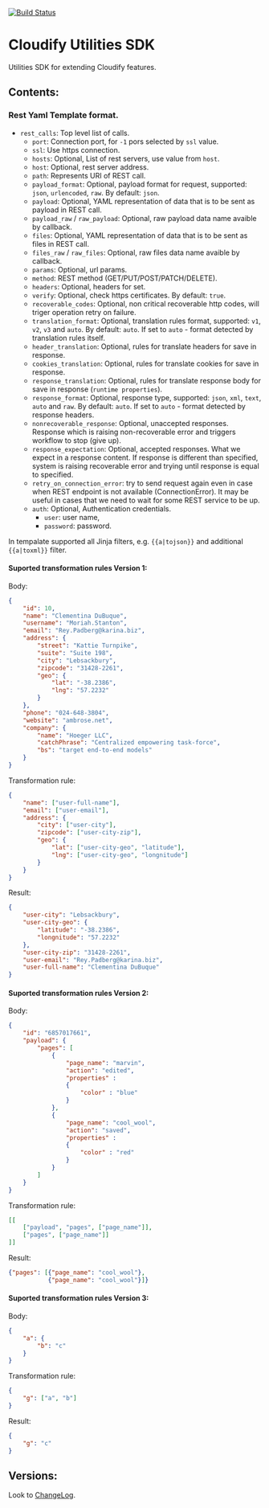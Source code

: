 [![Build Status](https://circleci.com/gh/cloudify-incubator/cloudify-utilities-plugins-sdk.svg?style=shield&circle-token=:circle-token)](https://circleci.com/gh/cloudify-incubator/cloudify-utilities-plugins-sdk)

# Cloudify Utilities SDK

Utilities SDK for extending Cloudify features.


## Contents:

### Rest Yaml Template format.

* `rest_calls`: Top level list of calls.
  * `port`: Connection port, for `-1` pors selected by `ssl` value.
  * `ssl`: Use https connection.
  * `hosts`: Optional, List of rest servers, use value from `host`.
  * `host`: Optional, rest server address.
  * `path`: Represents URI of REST call.
  * `payload_format`: Optional, payload format for request, supported: `json`,
    `urlencoded`, `raw`. By default: `json`.
  * `payload`: Optional, YAML representation of data that is to be sent as
    payload in REST call.
  * `payload_raw` / `raw_payload`: Optional, raw payload data name avaible by callback.
  * `files`: Optional, YAML representation of data that is to be sent as
    files in REST call.
  * `files_raw` / `raw_files`: Optional, raw files data name avaible by callback.
  * `params`: Optional, url params.
  * `method`: REST method (GET/PUT/POST/PATCH/DELETE).
  * `headers`: Optional, headers for set.
  * `verify`: Optional, check https certificates. By default: `true`.
  * `recoverable_codes`: Optional, non critical recoverable http codes, will
    triger operation retry on failure.
  * `translation_format`: Optional, translation rules format, supported: `v1`,
    `v2`, `v3` and `auto`. By default: `auto`. If set to `auto` - format
    detected by translation rules itself.
  * `header_translation`: Optional, rules for translate headers for save in
    response.
  * `cookies_translation`: Optional, rules for translate cookies for save in
    response.
  * `response_translation`: Optional, rules for translate response body for
    save in response (`runtime properties`).
  * `response_format`: Optional, response type, supported: `json`, `xml`,
    `text`, `auto` and `raw`. By default: `auto`. If set to `auto` - format
    detected by response headers.
  * `nonrecoverable_response`: Optional, unaccepted responses. Response which
    is raising non-recoverable error and triggers workflow to stop (give up).
  * `response_expectation`: Optional, accepted responses. What we expect in a
    response content. If response is different than specified, system is
    raising recoverable error and trying until response is equal to specified.
  * `retry_on_connection_error`: try to send request again even in case when
    REST endpoint is not available (ConnectionError). It may be useful in cases
    that we need to wait for some REST service to be up.
  * `auth`: Optional, Authentication credentials.
    * `user`: user name,
    * `password`: password.

In tempalate supported all Jinja filters, e.g. `{{a|tojson}}` and additional
`{{a|toxml}}` filter.

#### Suported transformation rules Version 1:

Body:
```json
{
    "id": 10,
    "name": "Clementina DuBuque",
    "username": "Moriah.Stanton",
    "email": "Rey.Padberg@karina.biz",
    "address": {
        "street": "Kattie Turnpike",
        "suite": "Suite 198",
        "city": "Lebsackbury",
        "zipcode": "31428-2261",
        "geo": {
            "lat": "-38.2386",
            "lng": "57.2232"
        }
    },
    "phone": "024-648-3804",
    "website": "ambrose.net",
    "company": {
        "name": "Hoeger LLC",
        "catchPhrase": "Centralized empowering task-force",
        "bs": "target end-to-end models"
    }
}
```

Transformation rule:
```json
{
    "name": ["user-full-name"],
    "email": ["user-email"],
    "address": {
        "city": ["user-city"],
        "zipcode": ["user-city-zip"],
        "geo": {
            "lat": ["user-city-geo", "latitude"],
            "lng": ["user-city-geo", "longnitude"]
        }
    }
}
```

Result:
```json
{
    "user-city": "Lebsackbury",
    "user-city-geo": {
        "latitude": "-38.2386",
        "longnitude": "57.2232"
    },
    "user-city-zip": "31428-2261",
    "user-email": "Rey.Padberg@karina.biz",
    "user-full-name": "Clementina DuBuque"
}
```

#### Suported transformation rules Version 2:

Body:
```json
{
    "id": "6857017661",
    "payload": {
        "pages": [
            {
                "page_name": "marvin",
                "action": "edited",
                "properties" :
                {
                    "color" : "blue"
                }
            },
            {
                "page_name": "cool_wool",
                "action": "saved",
                "properties" :
                {
                    "color" : "red"
                }
            }
        ]
    }
}
```

Transformation rule:
```json
[[
    ["payload", "pages", ["page_name"]],
    ["pages", ["page_name"]]
]]
```

Result:
```json
{"pages": [{"page_name": "cool_wool"},
           {"page_name": "cool_wool"}]}
```

#### Suported transformation rules Version 3:

Body:
```json
{
    "a": {
        "b": "c"
    }
}
```

Transformation rule:
```json
{
    "g": ["a", "b"]
}
```

Result:
```json
{
    "g": "c"
}
```

## Versions:

Look to [ChangeLog](CHANGELOG.txt).
